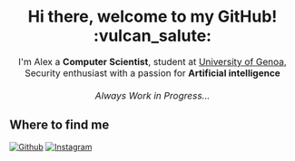 <!--
**xDiste/xDiste** is a ✨ _special_ ✨ repository because its `README.md` (this file) appears on your GitHub profile. -->

<h1 align=center>Hi there, welcome to my GitHub! :vulcan_salute:	</h1>

<p align=center style="font-size: 16px">I'm Alex a <b>Computer Scientist</b>, student at <a href="https://unige.it/it/">University of Genoa</a>, 
Security enthusiast with a passion for <b>Artificial intelligence</b> <br><br> <i>Always Work in Progress...</i> </p>

## Where to find me

<a href="https://github.com/xDiste" target="_blank"><img alt="Github" src="https://img.shields.io/badge/GitHub-%2312100E.svg?&style=for-the-badge&logo=Github&logoColor=white" /></a> 
<a href="https://www.instagram.com/alexander_diste/" target="_blank"><img alt="Instagram" src="https://img.shields.io/badge/Instagram-E4405F?style=for-the-badge&logo=instagram&logoColor=white" /></a> 
  
